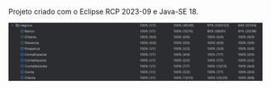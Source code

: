 Projeto criado com o Eclipse RCP 2023-09 e Java-SE 18.

![Relatorio](./Relatorio_Cobertura_de_Codigo.png)